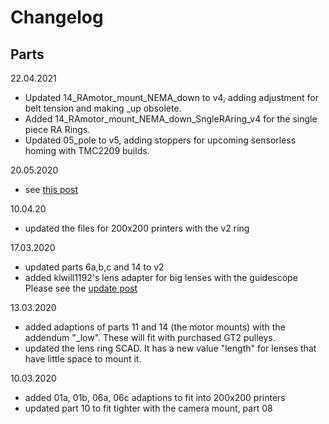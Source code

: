 # Changelog

## Parts
22.04.2021
 - Updated 14_RAmotor_mount_NEMA_down to v4, adding adjustment for belt tension and making _up obsolete. 
 - Added 14_RAmotor_mount_NEMA_down_SngleRAring_v4 for the single piece RA Rings.
 - Updated 05_pole to v5, adding stoppers for upcoming sensorless homing with TMC2209 builds.

20.05.2020
 - see [this post](https://www.reddit.com/r/OpenAstroTech/comments/gnjsvu/a_whole_bunch_of_updated_parts/)

10.04.20
 - updated the files for 200x200 printers with the v2 ring

17.03.2020

 - updated parts 6a,b,c and 14 to v2
 - added klwill1192's lens adapter for big lenses with the guidescope
 Please see the [update post](https://www.reddit.com/r/OpenAstroTech/comments/fkcdho/improvements_to_the_splitring_design_and/) 

13.03.2020

 - added adaptions of parts 11 and 14 (the motor mounts) with the addendum "_low". These will fit with purchased GT2 pulleys.
 - updated the lens ring SCAD. It has a new value "length" for lenses that have little space to mount it.

10.03.2020

 - added 01a, 01b, 06a, 06c adaptions to fit into 200x200 printers
 - updated part 10 to fit tighter with the camera mount, part 08



